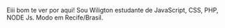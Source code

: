 Eiii bom te ver por aqui! 
Sou Wiligton estudante de JavaScript, CSS, PHP, NODE Js.
Modo em Recife/Brasil.
<!---
wiligtonsantos/wiligtonsantos is a ✨ special ✨ repository because its `README.md` (this file) appears on your GitHub profile.
You can click the Preview link to take a look at your changes.
--->
